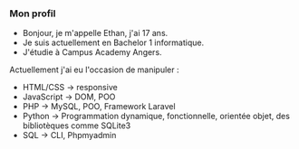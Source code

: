 ### Mon profil

* Bonjour, je m'appelle Ethan, j'ai 17 ans.
* Je suis actuellement en Bachelor 1 informatique.
* J'étudie à Campus Academy Angers.


Actuellement j'ai eu l'occasion de manipuler :
 * HTML/CSS -> responsive
 * JavaScript -> DOM, POO
 * PHP -> MySQL, POO, Framework Laravel
 * Python -> Programmation dynamique, fonctionnelle, orientée objet, des bibliotèques comme SQLite3
 * SQL -> CLI, Phpmyadmin
 
